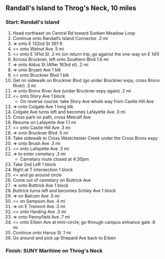 
## Randall's Island to Throg's Neck, 10 miles

[//]: # (- https://goo.gl/maps/pCvmchRt4nsjVTcN9 )

### Start: Randall's Island

1. Head northeast on Central Rd toward Sunken Meadow Loop
2. Continue onto Randall’s Island Connector .2 mi
3. => onto E 132nd St 361 ft
4. <= onto Walnut Ave .5 mi
5. <= onto E 141st St .2 mi (on return trip, go against the one-way on E 141)
6. Across Bruckner, left onto Southern Blvd 1.6 mi
7. => onto Aldus St (After 163rd st) .2 mi
8. => onto Bryant Ave 1 blk 
9. <= onto Bruckner Blvd 1 blk 
10. Get on sidewalk on Bruckner Blvd (go under Bruckner expy, cross Bronx River) .3 mi
11. => onto Bronx River Ave (under Bruckner expy again) .2 mi
12. <= onto Story Ave 1 block
	* On reverse course: take Story Ave whole way from Castle Hill Ave
13. => onto Colgate Ave 1 long blk
14. Colgate Ave turns left and becomes Lafayette Ave .3 mi
17. Cross park on path, cross Metcalf Ave
18. Resume on Lafayette Ave 1.1 mi
19. <= onto Castle Hill Ave .3 mi
20. => onto Bruckner Blvd .5 mi
21. Take sidewalk to Cross Westchester Creek under the Cross Bronx expy
22. => onto Brush Ave .3 mi
23. <= onto Lafayette Ave .3 mi
24. => to enter cemetary .3 mi
	* Cemetary route closed at 4:30pm
25. Take 2nd Left 1 block
26. Right at T intersection 1 block
27. <= and go around circle
28. Come out of cemetary on Buttrick Ave 
29. => onto Buttrick Ave 1 block
30. Buttrick turns left and becomes Schley Ave 1 block
31. => on Balcom Ave .5 mi
33. <= on Sampson Ave .4 mi
34. => on E Tremont Ave .3 mi
35. <= onto Harding Ave .3 mi
36. => onto Pennyfield Ave .7 mi
37. <= onto Erben Ave at mini-circle; go through campus entrance gate .6 mi
38. Continue onto Hanus St .1 mi
39. Go around and pick up Shepard Ave back to Erben

### Finish: SUNY Maritime on Throg's Neck

